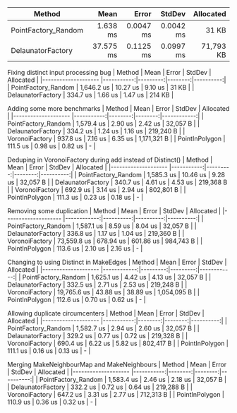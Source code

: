 ﻿|              Method |      Mean |     Error |    StdDev | Allocated |
|-------------------- |----------:|----------:|----------:|----------:|
| PointFactory_Random |  1.638 ms | 0.0047 ms | 0.0042 ms |     31 KB |
|   DelaunatorFactory | 37.575 ms | 0.1125 ms | 0.0997 ms | 71,793 KB |

Fixing distinct input processing bug
|              Method |       Mean |    Error |  StdDev | Allocated |
|-------------------- |-----------:|---------:|--------:|----------:|
| PointFactory_Random | 1,646.2 us | 10.27 us | 9.10 us |     31 KB |
|   DelaunatorFactory |   334.7 us |  1.66 us | 1.47 us |    214 KB |

Adding some more benchmarks
|              Method |       Mean |   Error |  StdDev |   Allocated |
|-------------------- |-----------:|--------:|--------:|------------:|
| PointFactory_Random | 1,579.4 us | 2.90 us | 2.42 us |    32,057 B |
|   DelaunatorFactory |   334.2 us | 1.24 us | 1.16 us |   219,240 B |
|      VoronoiFactory |   937.8 us | 7.16 us | 6.35 us | 1,171,321 B |
|      PointInPolygon |   111.5 us | 0.98 us | 0.82 us |           - |

Deduping in VoronoiFactory during add instead of Distinct()
|              Method |       Mean |    Error |  StdDev | Allocated |
|-------------------- |-----------:|---------:|--------:|----------:|
| PointFactory_Random | 1,585.3 us | 10.46 us | 9.28 us |  32,057 B |
|   DelaunatorFactory |   340.7 us |  4.61 us | 4.53 us | 219,368 B |
|      VoronoiFactory |   692.9 us |  3.14 us | 2.94 us | 802,801 B |
|      PointInPolygon |   111.3 us |  0.23 us | 0.18 us |         - |

Removing some duplication
|              Method |        Mean |     Error |    StdDev | Allocated |
|-------------------- |------------:|----------:|----------:|----------:|
| PointFactory_Random |  1,587.1 us |   8.59 us |   8.04 us |  32,057 B |
|   DelaunatorFactory |    336.8 us |   1.17 us |   1.04 us | 219,360 B |
|      VoronoiFactory | 73,559.8 us | 678.94 us | 601.86 us | 984,743 B |
|      PointInPolygon |    113.6 us |   2.10 us |   2.16 us |         - |

Changing to using Distinct in MakeEdges
|              Method |        Mean |    Error |   StdDev |   Allocated |
|-------------------- |------------:|---------:|---------:|------------:|
| PointFactory_Random |  1,625.1 us |  4.42 us |  4.13 us |    32,057 B |
|   DelaunatorFactory |    332.5 us |  2.71 us |  2.53 us |   219,248 B |
|      VoronoiFactory | 19,765.6 us | 43.88 us | 38.89 us | 1,054,095 B |
|      PointInPolygon |    112.6 us |  0.70 us |  0.62 us |           - |

Allowing duplicate circumcenters
|              Method |       Mean |   Error |  StdDev | Allocated |
|-------------------- |-----------:|--------:|--------:|----------:|
| PointFactory_Random | 1,582.7 us | 2.94 us | 2.60 us |  32,057 B |
|   DelaunatorFactory |   329.2 us | 0.77 us | 0.72 us | 219,328 B |
|      VoronoiFactory |   690.4 us | 6.22 us | 5.82 us | 802,417 B |
|      PointInPolygon |   111.1 us | 0.16 us | 0.13 us |         - |

Merging MakeNeighbourMap and MakeNeighbours
|              Method |       Mean |   Error |  StdDev | Allocated |
|-------------------- |-----------:|--------:|--------:|----------:|
| PointFactory_Random | 1,583.4 us | 2.46 us | 2.18 us |  32,057 B |
|   DelaunatorFactory |   332.2 us | 0.72 us | 0.64 us | 219,288 B |
|      VoronoiFactory |   647.2 us | 3.31 us | 2.77 us | 712,313 B |
|      PointInPolygon |   110.9 us | 0.36 us | 0.32 us |         - |
